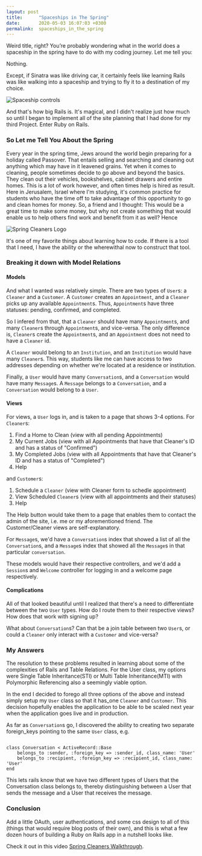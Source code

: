 ```yaml
---
layout: post
title:      "Spaceships in The Spring"
date:       2020-05-03 16:07:03 +0300
permalink:  spaceships_in_the_spring
---
```



Weird title, right? You’re probably wondering what in the world does a spaceship in the spring have to do with my coding journey. Let me tell you:

Nothing.

Except, if Sinatra was like driving car, it certainly feels like learning Rails was like walking into a spaceship and trying to fly it to a destination of my choice.

![Spaceship controls](https://media.giphy.com/media/3ov9jPghXAsbvLmcjm/giphy.gif)

And that's how big Rails is. It's magical, and I didn't realize just how much so until I began to implement all of the site planning that I had done for my third Project. Enter Ruby on Rails.

### So Let me Tell You About the Spring

Every year in the spring time, Jews around the world begin preparing for a holiday called Passover. That entails selling and searching and cleaning out anything which may have in it leavened grains. Yet when it comes to cleaning, people sometimes decide to go above and beyond the basics. They clean out their vehicles, bookshelves, cabinet drawers and entire homes. This is a lot of work however, and often times help is hired as result. Here in Jerusalem, Israel where I'm studying, it's common practice for students who have the time off to take advantage of this opportunity to go and clean homes for money. So, a friend and I thought:  This would be a great time to make some money, but why not create something that would enable us to help others find work and benefit from it as well? Hence

![Spring `Cleaner`s Logo](https://imgur.com/IkTg8AN.png)

It's one of my favorite things about learning how to code. If there is a tool that I need, I have the ability or the wherewithal now to construct that tool.

### Breaking it down with Model Relations

#### Models

And what I wanted was relatively simple. There are two types of `User`s: a `Cleaner` and a `Customer`. A `Customer` creates an `Appointment`, and a `Cleaner` picks up any available `Appointment`s. Thus, `Appointment`s have three statuses: pending, confirmed, and completed.

So I infered from that, that a `Cleaner` should have many `Appointment`s, and many `Cleaner`s through `Appointment`s, and vice-versa. The only difference is, `Cleaner`s create the `Appointment`s, and an `Appointment` does not need to have a `Cleaner` id.

A `Cleaner` would belong to an `Institution`, and an `Institution` would have many `Cleaner`s. This way, students like me can have access to two addresses depending on whether we're located at a residence or institution.

Finally, a `User` would have many `Conversation`s, and a `Conversation` would have many `Message`s. A `Message` belongs to a `Conversation`, and a `Conversation` would belong to a `User`.

#### Views

For views, a `User` logs in, and is taken to a page that shows 3-4 options. For `Cleaner`s:

1. Find a Home to Clean (view with all pending Appointments)
2. My Current Jobs (view with all Appointments that have that Cleaner's ID and has a status of "Confirmed")
3. My Completed Jobs (view with all Appointments that have that Cleaner's ID and has a status of "Completed")
4. Help

and `Customer`s:

1. Schedule a `Cleaner` (view with Cleaner form to schedle appointment)
2. View Scheduled `Cleaner`s (view with all appointments and their statuses)
3. Help

The Help button would take them to a page that enables them to contact the admin of the site, i.e. me or my aforementioned friend. The Customer/Cleaner views are self-explanatory.

For `Message`s, we'd have a `Conversation`s index that showed a list of all the `Conversation`s, and a `Message`s index that showed all the `Message`s in that particular `conversation`.

These models would have their respective controllers, and we'd add a `Session`s and `Welcome` controller for logging in and a welcome page respectively.

#### Complications

All of that looked beautiful until I realized that there's a need to differentiate between the two `User` types. How do I route them to their respective views? How does that work with signing up? 

What about `Conversation`s? Can that be a join table between two `User`s, or could a `Cleaner` only interact with a `Customer` and vice-versa?

### My Answers

The resolution to these problems resulted in learning about some of the complexities of Rails and Table Relations. For the User class, my options were Single Table Inheritance(STI) or Multi Table Inheritance(MTI) with Polymorphic Referencing also a seemingly viable option.

In the end I decided to forego all three options of the above and instead simply setup my `User` class so that it has_one `Cleaner` and `Customer`. This decision hopefully enables the application to be able to be scaled next year when the application goes live and in production.

As far as `Conversation`s go, I discovered the ability to creating two separate foreign_keys pointing to the same `User` class, e.g.

```

class Conversation < ActiveRecord::Base
    belongs_to :sender, :foreign_key => :sender_id, class_name: 'User'
    belongs_to :recipient, :foreign_key => :recipient_id, class_name: 'User'
end

```

This lets rails know that we have two different types of Users that the Conversation class belongs to, thereby distinguishing between a User that sends the message and a User that receives the message.

### Conclusion

Add a little OAuth, user authentications, and some css design to all of this (things that would require blog posts of their own), and this is what a few dozen hours of building a Ruby on Rails app in a nutshell looks like.

Check it out in this video [Spring Cleaners Walkthrough](https://youtu.be/dpEpxpvgnfs).